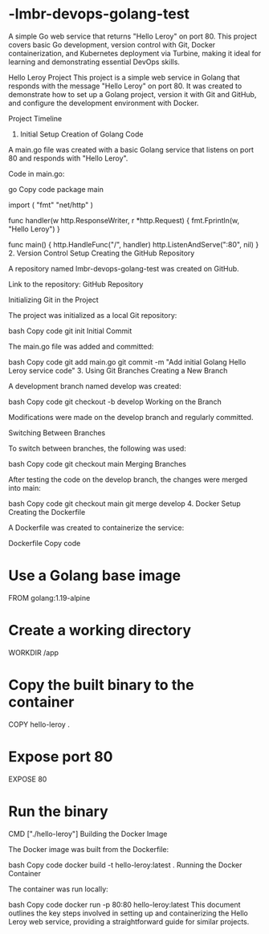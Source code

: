 # -lmbr-devops-golang-test
A simple Go web service that returns "Hello Leroy" on port 80. This project covers basic Go development, version control with Git, Docker containerization, and Kubernetes deployment via Turbine, making it ideal for learning and demonstrating essential DevOps skills.

Hello Leroy Project
This project is a simple web service in Golang that responds with the message "Hello Leroy" on port 80. It was created to demonstrate how to set up a Golang project, version it with Git and GitHub, and configure the development environment with Docker.

Project Timeline
1. Initial Setup
Creation of Golang Code

A main.go file was created with a basic Golang service that listens on port 80 and responds with "Hello Leroy".

Code in main.go:

go
Copy code
package main

import (
    "fmt"
    "net/http"
)

func handler(w http.ResponseWriter, r *http.Request) {
    fmt.Fprintln(w, "Hello Leroy")
}

func main() {
    http.HandleFunc("/", handler)
    http.ListenAndServe(":80", nil)
}
2. Version Control Setup
Creating the GitHub Repository

A repository named lmbr-devops-golang-test was created on GitHub.

Link to the repository: GitHub Repository

Initializing Git in the Project

The project was initialized as a local Git repository:

bash
Copy code
git init
Initial Commit

The main.go file was added and committed:

bash
Copy code
git add main.go
git commit -m "Add initial Golang Hello Leroy service code"
3. Using Git Branches
Creating a New Branch

A development branch named develop was created:

bash
Copy code
git checkout -b develop
Working on the Branch

Modifications were made on the develop branch and regularly committed.

Switching Between Branches

To switch between branches, the following was used:

bash
Copy code
git checkout main
Merging Branches

After testing the code on the develop branch, the changes were merged into main:

bash
Copy code
git checkout main
git merge develop
4. Docker Setup
Creating the Dockerfile

A Dockerfile was created to containerize the service:

Dockerfile
Copy code
# Use a Golang base image
FROM golang:1.19-alpine

# Create a working directory
WORKDIR /app

# Copy the built binary to the container
COPY hello-leroy .

# Expose port 80
EXPOSE 80

# Run the binary
CMD ["./hello-leroy"]
Building the Docker Image

The Docker image was built from the Dockerfile:

bash
Copy code
docker build -t hello-leroy:latest .
Running the Docker Container

The container was run locally:

bash
Copy code
docker run -p 80:80 hello-leroy:latest
This document outlines the key steps involved in setting up and containerizing the Hello Leroy web service, providing a straightforward guide for similar projects.
